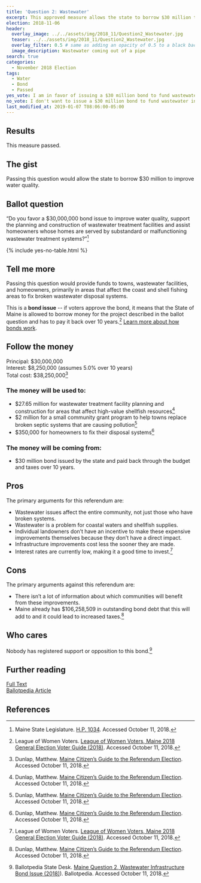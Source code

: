 ```yaml
---
title: 'Question 2: Wastewater'
excerpt: This approved measure allows the state to borrow $30 million to improve water quality.
election: 2018-11-06
header:
  overlay_image: ../../assets/img/2018_11/Question2_Wastewater.jpg
  teaser: ../../assets/img/2018_11/Question2_Wastewater.jpg
  overlay_filter: 0.5 # same as adding an opacity of 0.5 to a black background
  image_description: Wastewater coming out of a pipe
search: true
categories:
  - November 2018 Election
tags:
  - Water
  - Bond
  - Passed
yes_vote: I am in favor of issuing a $30 million bond to fund wastewater infrastructure improvements.
no_vote: I don't want to issue a $30 million bond to fund wastewater infrastructure improvements.
last_modified_at: 2019-01-07 T08:06:00-05:00
---
```


## Results

This measure passed.

## The gist

Passing this question would allow the state to borrow $30 million to improve water quality.

## Ballot question

“Do you favor a $30,000,000 bond issue to improve water quality, support the planning and construction of wastewater treatment facilities and assist homeowners whose homes are served by substandard or malfunctioning wastewater treatment systems?”[^2]

{% include yes-no-table.html %}

## Tell me more

Passing this question would provide funds to towns, wastewater facilities, and homeowners, primarily in areas that affect the coast and shell fishing areas to fix broken wastewater disposal systems.

This is a **bond issue** -- if voters approve the bond, it means that the State of Maine is allowed to borrow money for the project described in the ballot question and has to pay it back over 10 years.[^3] [Learn more about how bonds work](/bonds).

## Follow the money

Principal: $30,000,000
<br>Interest: $8,250,000 (assumes 5.0% over 10 years)
<br>Total cost: $38,250,000[^4]

### The money will be used to:

- $27.65 million for wastewater treatment facility planning and construction for areas that affect high-value shellfish resources[^4]
- $2 million for a small community grant program to help towns replace broken septic systems that are causing pollution[^4]
- $350,000 for homeowners to fix their disposal systems[^4]

### The money will be coming from:

- $30 million bond issued by the state and paid back through the budget and taxes over 10 years.

## Pros

The primary arguments for this referendum are:

- Wastewater issues affect the entire community, not just those who have broken systems.
- Wastewater is a problem for coastal waters and shellfish supplies.
- Individual landowners don’t have an incentive to make these expensive improvements themselves because they don’t have a direct impact.
- Infrastructure improvements cost less the sooner they are made.
- Interest rates are currently low, making it a good time to invest.[^3]

## Cons

The primary arguments against this referendum are:

- There isn’t a lot of information about which communities will benefit from these improvements.
- Maine already has $106,258,509 in outstanding bond debt that this will add to and it could lead to increased taxes.[^4]

## Who cares

Nobody has registered support or opposition to this bond.[^1]

## Further reading

[Full Text](http://www.mainelegislature.org/legis/bills/getPDF.asp?paper=HP1034&item=1&snum=128)
<br>[Ballotpedia Article](<https://ballotpedia.org/Maine_Question_2,_Wastewater_Infrastructure_Bond_Issue_(2018)>)

## References

[^1]: Ballotpedia State Desk. [Maine Question 2, Wastewater Infrastructure Bond Issue (2018)](<https://ballotpedia.org/Maine_Question_2,_Wastewater_Infrastructure_Bond_Issue_(2018)>)). Ballotpedia. Accessed October 11, 2018.
[^2]: Maine State Legislature. [H.P. 1034](http://www.mainelegislature.org/legis/bills/getPDF.asp?paper=HP1034&item=1&snum=128). Accessed October 11, 2018.
[^3]: League of Women Voters. [League of Women Voters, Maine 2018 General Election Voter Guide (2018)](http://www.lwvme.org/files/VG_2018_Statewide.pdf). Accessed October 11, 2018.
[^4]: Dunlap, Matthew. [Maine Citizen’s Guide to the Referendum Election](https://www.maine.gov/sos/cec/elec/upcoming/pdf/citizensguide.pdf). Accessed October 11, 2018.
